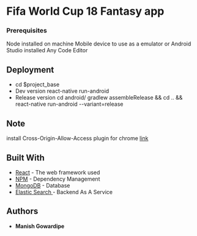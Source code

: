 # Fifa World Cup 18 Fantasy app

### Prerequisites
Node installed on machine
Mobile device to use as a emulator or Android Studio installed 
Any Code Editor

## Deployment

* cd $project_base
* Dev version
react-native run-android  
* Release version
cd android/
gradlew assembleRelease && cd .. && 
react-native run-android --variant=release  

## Note
install Cross-Origin-Allow-Access plugin for chrome 
[link](https://chrome.google.com/webstore/detail/allow-control-allow-origi/nlfbmbojpeacfghkpbjhddihlkkiljbi)

## Built With

* [React](https://reactjs.org/) - The web framework used
* [NPM](https://www.npmjs.com/) - Dependency Management
* [MongoDB](https://www.mongodb.com/) -  Database
* [Elastic Search ](https://www.elastic.co/) - Backend As A Service




## Authors
* **Manish Gowardipe**
